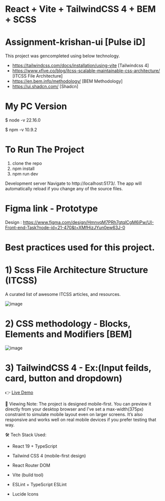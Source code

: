 # React + Vite + TailwindCSS 4 + BEM + SCSS


# Assignment-krishan-ui [Pulse iD]

This project was gencompleted using below technology.

- https://tailwindcss.com/docs/installation/using-vite [Tailwindcss 4]  
- https://www.xfive.co/blog/itcss-scalable-maintainable-css-architecture/ [ITCSS File Architecture] 
- https://en.bem.info/methodology/ [BEM Methodology]
- https://ui.shadcn.com/ [Shadcn]

# My PC Version

$ node -v
22.16.0

$ npm -v
10.9.2

# To Run The Project

1) clone the repo 
2) npm install
3) npm run dev

Development server
Navigate to http://localhost:5173/. The app will automatically reload if you change any of the source files.

# Figma link - Prototype 

Design :
https://www.figma.com/design/HmnvqM7PRh7gtqlCgM6iPw/UI-Front-end-Task?node-id=21-470&t=XMfHizJYun0ew63J-0

# Best practices used for this project.

# 1) Scss File Architecture Structure (ITCSS)
   A curated list of awesome ITCSS articles, and resources.

![image](https://user-images.githubusercontent.com/9035990/93185723-68c44800-f75b-11ea-9667-62d68f441426.png)

# 2) CSS methodology - Blocks, Elements and Modifiers [BEM] 

![image](https://user-images.githubusercontent.com/9035990/93186078-d40e1a00-f75b-11ea-9948-ec5050f83f98.png)

# 3) TailwindCSS 4 - Ex:(Input feilds, card, button and dropdown)

👉 [Live Demo](https://extraordinary-mermaid-34facb.netlify.app)

📌 Viewing Note:
The project is designed mobile-first. You can preview it directly from your desktop browser and I’ve set a max-width(375px) constraint to simulate mobile layout even on larger screens. It’s also responsive and works well on real mobile devices if you prefer testing that way.

🛠️ Tech Stack Used:

- React 19 + TypeScript

- Tailwind CSS 4 (mobile-first design)

- React Router DOM

- Vite (build tool)

- ESLint + TypeScript ESLint

- Lucide Icons


